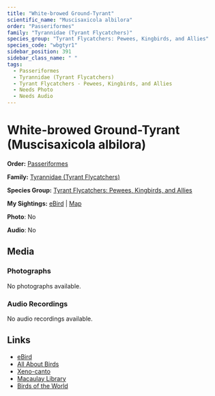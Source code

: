 ```yaml
---
title: "White-browed Ground-Tyrant"
scientific_name: "Muscisaxicola albilora"
order: "Passeriformes"
family: "Tyrannidae (Tyrant Flycatchers)"
species_group: "Tyrant Flycatchers: Pewees, Kingbirds, and Allies"
species_code: "wbgtyr1"
sidebar_position: 391
sidebar_class_name: " "
tags: 
  - Passeriformes
  - Tyrannidae (Tyrant Flycatchers)
  - Tyrant Flycatchers - Pewees, Kingbirds, and Allies
  - Needs Photo
  - Needs Audio
---
```


# White-browed Ground-Tyrant (Muscisaxicola albilora)

**Order:** [Passeriformes](/tags/passeriformes)

**Family:** [Tyrannidae (Tyrant Flycatchers)](/tags/tyrannidae-tyrant-flycatchers)

**Species Group:** [Tyrant Flycatchers: Pewees, Kingbirds, and Allies](/tags/tyrant-flycatchers-pewees-kingbirds-and-allies)

**My Sightings:** [eBird](https://ebird.org/lifelist?r=world&time=life&spp=wbgtyr1) | [Map](/map?species_code=wbgtyr1)

**Photo**: No 

**Audio**: No

## Media
### Photographs
No photographs available.

### Audio Recordings
No audio recordings available.

## Links
* [eBird](https://ebird.org/species/wbgtyr1) 
* [All About Birds](https://www.allaboutbirds.org/guide/wbgtyr1) 
* [Xeno-canto](https://www.xeno-canto.org/species/muscisaxicola-albilora) 
* [Macaulay Library](https://search.macaulaylibrary.org/catalog?taxonCode=wbgtyr1&sort=rating_rank_desc)
* [Birds of the World](https://birdsoftheworld.org/bow/species/wbgtyr1)

